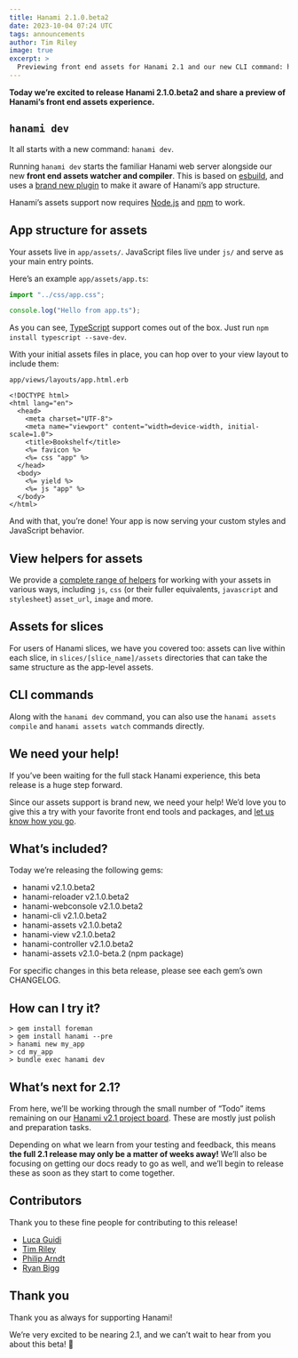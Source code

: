 ```yaml
---
title: Hanami 2.1.0.beta2
date: 2023-10-04 07:24 UTC
tags: announcements
author: Tim Riley
image: true
excerpt: >
  Previewing front end assets for Hanami 2.1 and our new CLI command: hanami dev.
---
```


**Today we’re excited to release Hanami 2.1.0.beta2 and share a preview of Hanami’s front end assets experience.**

## `hanami dev`

It all starts with a new command: `hanami dev`.

Running `hanami dev` starts the familiar Hanami web server alongside our new **front end assets watcher and compiler**. This is based on [esbuild](https://esbuild.github.io), and uses a [brand new plugin](https://github.com/hanami/assets-js) to make it aware of Hanami’s app structure.

Hanami’s assets support now requires [Node.js](https://nodejs.org) and [npm](https://www.npmjs.com) to work.

## App structure for assets

Your assets live in `app/assets/`. JavaScript files live under `js/` and serve as your main entry points.

Here’s an example `app/assets/app.ts`:

```ts
import "../css/app.css";

console.log("Hello from app.ts");
```

As you can see, [TypeScript](https://www.typescriptlang.org) support comes out of the box. Just run `npm install typescript --save-dev`.

With your initial assets files in place, you can hop over to your view layout to include them:

`app/views/layouts/app.html.erb`

```erb
<!DOCTYPE html>
<html lang="en">
  <head>
    <meta charset="UTF-8">
    <meta name="viewport" content="width=device-width, initial-scale=1.0">
    <title>Bookshelf</title>
    <%= favicon %>
    <%= css "app" %>
  </head>
  <body>
    <%= yield %>
    <%= js "app" %>
  </body>
</html>
```

And with that, you’re done! Your app is now serving your custom styles and JavaScript behavior.

## View helpers for assets

We provide a [complete range of helpers](https://github.com/hanami/hanami/blob/965aa5aeb25b0a16b9c519866f14b4fa916d290a/lib/hanami/helpers/assets_helper.rb#L1) for working with your assets in various ways, including `js`, `css` (or their fuller equivalents, `javascript` and `stylesheet`) `asset_url`, `image` and more.

## Assets for slices

For users of Hanami slices, we have you covered too: assets can live within each slice, in `slices/[slice_name]/assets` directories that can take the same structure as the app-level assets.

## CLI commands

Along with the `hanami dev` command, you can also use the `hanami assets compile` and `hanami assets watch` commands directly.

## We need your help!

If you’ve been waiting for the full stack Hanami experience, this beta release is a huge step forward.

Since our assets support is brand new, we need your help! We’d love you to give this a try with your favorite front end tools and packages, and [let us know how you go](https://discourse.hanamirb.org).

## What’s included?

Today we’re releasing the following gems:

- hanami v2.1.0.beta2
- hanami-reloader v2.1.0.beta2
- hanami-webconsole v2.1.0.beta2
- hanami-cli v2.1.0.beta2
- hanami-assets v2.1.0.beta2
- hanami-view v2.1.0.beta2
- hanami-controller v2.1.0.beta2
- hanami-assets v2.1.0-beta.2 (npm package)

For specific changes in this beta release, please see each gem’s own CHANGELOG.

## How can I try it?

```shell
> gem install foreman
> gem install hanami --pre
> hanami new my_app
> cd my_app
> bundle exec hanami dev
```

## What’s next for 2.1?

From here, we’ll be working through the small number of “Todo” items remaining on our [Hanami v2.1 project board](https://github.com/orgs/hanami/projects/2/views/1). These are mostly just polish and preparation tasks.

Depending on what we learn from your testing and feedback, this means **the full 2.1 release may only be a matter of weeks away!** We’ll also be focusing on getting our docs ready to go as well, and we’ll begin to release these as soon as they start to come together.

## Contributors

Thank you to these fine people for contributing to this release!

- [Luca Guidi](https://github.com/jodosha)
- [Tim Riley](https://github.com/timriley)
- [Philip Arndt](https://github.com/parndt)
- [Ryan Bigg](https://github.com/radar)

## Thank you

Thank you as always for supporting Hanami!

We’re very excited to be nearing 2.1, and we can’t wait to hear from you about this beta! 🌸

